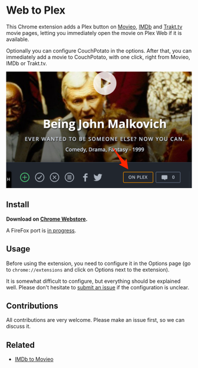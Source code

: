 # Web to Plex

This Chrome extension adds a Plex button on [Movieo](http://movieo.me/), [IMDb](http://imdb.com/) and [Trakt.tv](https://trakt.tv/) movie pages, letting you immediately open the movie on Plex Web if it is available.

Optionally you can configure CouchPotato in the options. After that, you can immediately add a movie to CouchPotato, with one click, right from Movieo, IMDb or Trakt.tv.

<img src="image.png" width="640">

## Install

**Download on [Chrome Webstore](https://chrome.google.com/webstore/detail/movieo-to-plex/kmcinnefmnkfnmnmijfmbiaflncfifcn).**

A FireFox port is [in progress](https://github.com/SpaceK33z/web-to-plex/issues/5).

## Usage

Before using the extension, you need to configure it in the Options page (go to `chrome://extensions` and click on Options next to the extension).

It is somewhat difficult to configure, but everything should be explained well. Please don't hesitate to [submit an issue](https://github.com/SpaceK33z/web-to-plex/issues/new) if the configuration is unclear.

## Contributions

All contributions are very welcome. Please make an issue first, so we can discuss it.

## Related

- [IMDb to Movieo](https://github.com/SpaceK33z/imdb-to-movieo)
